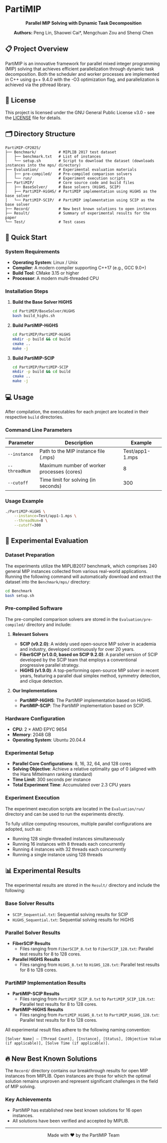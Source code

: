 # PartiMIP

<div align="center">

**Parallel MIP Solving with Dynamic Task Decomposition**

**Authors:** Peng Lin, Shaowei Cai*, Mengchuan Zou and Shenqi Chen

</div>

## 📋 Project Overview

PartiMIP is an innovative framework for parallel mixed integer programming (MIP) solving that achieves efficient parallelization through dynamic task decomposition.
Both the scheduler and worker processes are implemented in C++ using g++ 9.4.0 with the -O3 optimization flag, and parallelization is achieved via the pthread library.



## 📄 License

This project is licensed under the GNU General Public License v3.0 - see the [LICENSE](LICENSE) file for details.


## 🗂️ Directory Structure

```
PartiMIP-CP2025/
├── Benchmark/          # MIPLIB 2017 test dataset
│   ├── benchmark.txt   # List of instances
│   └── setup.sh        # Script to download the dataset (downloads instances into the mps/ directory)
├── Evaluation/         # Experimental evaluation materials
│   ├── pre-compiled/   # Pre-compiled comparison solvers
│   └── run/            # Experiment execution scripts
├── PartiMIP/           # Core source code and build files
│   ├── BaseSolver/     # Base solvers (HiGHS, SCIP)
│   ├── PartiMIP-HiGHS/ # PartiMIP implementation using HiGHS as the base solver
│   └── PartiMIP-SCIP/  # PartiMIP implementation using SCIP as the base solver
├── Record/             # New best known solutions to open instances
├── Result/             # Summary of experimental results for the paper
└── Test/               # Test cases
```

## 🚀 Quick Start

### System Requirements

- **Operating System**: Linux / Unix
- **Compiler**: A modern compiler supporting C++17 (e.g., GCC 9.0+)
- **Build Tool**: CMake 3.15 or higher
- **Processor**: A modern multi-threaded CPU

### Installation Steps

1. **Build the Base Solver HiGHS**

   ```bash
   cd PartiMIP/BaseSolver/HiGHS
   bash build_highs.sh
   ```

2. **Build PartiMIP-HiGHS**

   ```bash
   cd PartiMIP/PartiMIP-HiGHS
   mkdir -p build && cd build
   cmake ..
   make -j
   ```

3. **Build PartiMIP-SCIP**

   ```bash
   cd PartiMIP/PartiMIP-SCIP
   mkdir -p build && cd build
   cmake ..
   make -j
   ```

## 💻 Usage

After compilation, the executables for each project are located in their respective `build` directories.

### Command Line Parameters

| Parameter      | Description                                   | Example             |
|----------------|-----------------------------------------------|---------------------|
| `--instance`   | Path to the MIP instance file (.mps)          | Test/app1-1.mps     |
| `--threadNum`  | Maximum number of worker processes (cores)    | 8                   |
| `--cutoff`     | Time limit for solving (in seconds)           | 300                 |

### Usage Example

```bash
./PartiMIP-HiGHS \
    --instance=Test/app1-1.mps \
    --threadNum=8 \
    --cutoff=300
```

## 🔬 Experimental Evaluation

### Dataset Preparation

The experiments utilize the MIPLIB2017 benchmark, which comprises 240 general MIP instances collected from various real-world applications. Running the following command will automatically download and extract the dataset into the `Benchmark/mps/` directory:

```bash
cd Benchmark
bash setup.sh
```

### Pre-compiled Software

The pre-compiled comparison solvers are stored in the `Evaluation/pre-compiled/` directory and include:

1. **Relevant Solvers**
   - **SCIP (v9.2.0)**: A widely used open-source MIP solver in academia and industry, developed continuously for over 20 years.
   - **FiberSCIP (v1.0.0, based on SCIP 9.2.0)**: A parallel version of SCIP developed by the SCIP team that employs a conventional progressive parallel strategy.
   - **HiGHS (v1.9.0)**: A top-performing open-source MIP solver in recent years, featuring a parallel dual simplex method, symmetry detection, and clique detection.

2. **Our Implementations**
   - **PartiMIP-HiGHS**: The PartiMIP implementation based on HiGHS.
   - **PartiMIP-SCIP**: The PartiMIP implementation based on SCIP.

### Hardware Configuration

- **CPU**: 2 × AMD EPYC 9654
- **Memory**: 2048 GB
- **Operating System**: Ubuntu 20.04.4

### Experimental Setup

- **Parallel Core Configurations**: 8, 16, 32, 64, and 128 cores
- **Solving Objective**: Achieve a relative optimality gap of 0 (aligned with the Hans Mittelmann ranking standard)
- **Time Limit**: 300 seconds per instance
- **Total Experiment Time**: Accumulated over 2.3 CPU years



### Experiment Execution

The experiment execution scripts are located in the `Evaluation/run/` directory and can be used to run the experiments directly.

To fully utilize computing resources, multiple parallel configurations are adopted, such as:
- Running 128 single-threaded instances simultaneously
- Running 16 instances with 8 threads each concurrently
- Running 4 instances with 32 threads each concurrently
- Running a single instance using 128 threads

## 📊 Experimental Results

The experimental results are stored in the `Result/` directory and include the following:

### Base Solver Results

- `SCIP_Sequential.txt`: Sequential solving results for SCIP
- `HiGHS_Sequential.txt`: Sequential solving results for HiGHS

### Parallel Solver Results

- **FiberSCIP Results**
  - Files ranging from `FiberSCIP_8.txt` to `FiberSCIP_128.txt`: Parallel test results for 8 to 128 cores.
- **Parallel HiGHS Results**
  - Files ranging from `HiGHS_8.txt` to `HiGHS_128.txt`: Parallel test results for 8 to 128 cores.

### PartiMIP Implementation Results

- **PartiMIP-SCIP Results**
  - Files ranging from `PartiMIP_SCIP_8.txt` to `PartiMIP_SCIP_128.txt`: Parallel test results for 8 to 128 cores.
- **PartiMIP-HiGHS Results**
  - Files ranging from `PartiMIP_HiGHS_8.txt` to `PartiMIP_HiGHS_128.txt`: Parallel test results for 8 to 128 cores.

All experimental result files adhere to the following naming convention:

```[Solver Name] – [Thread Count], [Instance], [Status], [Objective Value (if applicable)], [Solve Time (if applicable)].```

## 🔥 New Best Known Solutions

The `Record/` directory contains our breakthrough results for open MIP instances from MIPLIB. Open instances are those for which the optimal solution remains unproven and represent significant challenges in the field of MIP solving.

### Key Achievements

- PartiMIP has established new best known solutions for 16 open instances.
- All solutions have been verified and accepted by MIPLIB.

---

<div align="center">
Made with ❤️ by the PartiMIP Team
</div>


